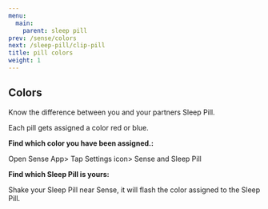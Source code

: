 ```yaml
---
menu:
  main:
    parent: sleep pill
prev: /sense/colors
next: /sleep-pill/clip-pill
title: pill colors
weight: 1
---
```


## Colors

Know the difference between you and your partners Sleep Pill.



Each pill gets assigned a color red or blue. 


**Find which color you have been assigned.:** 

Open Sense App> Tap Settings icon> Sense and Sleep Pill


**Find which Sleep Pill is yours:** 

Shake your Sleep Pill near Sense, it will flash the color assigned to the Sleep Pill.

